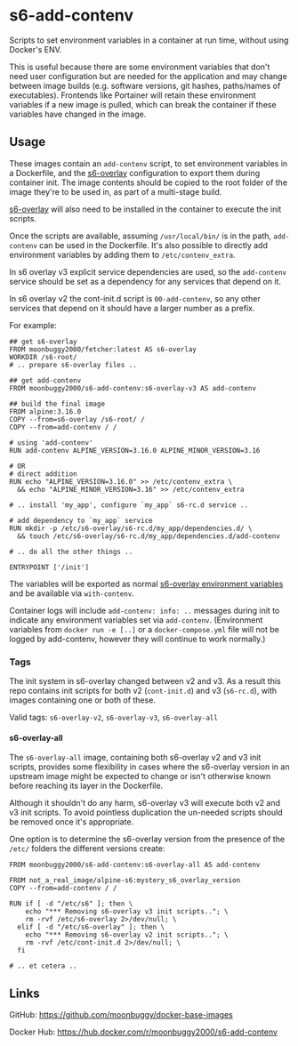 # s6-add-contenv
Scripts to set environment variables in a container at run time, without using Docker's ENV.

This is useful because there are some environment variables that don't need user configuration but are needed for the application and may change between image builds (e.g. software versions, git hashes, paths/names of executables). Frontends like Portainer will retain these environment variables if a new image is pulled, which can break the container if these variables have changed in the image.

## Usage
These images contain an `add-contenv` script, to set environment variables in a Dockerfile, and the [s6-overlay][] configuration to export them during container init. The image contents should be copied to the root folder of the image they're to be used in, as part of a multi-stage build.

[s6-overlay][] will also need to be installed in the container to execute the init scripts.

Once the scripts are available, assuming `/usr/local/bin/` is in the path, `add-contenv` can be used in the Dockerfile. It's also possible to directly add environment variables by adding them to `/etc/contenv_extra`.

In s6 overlay v3 explicit service dependencies are used, so the `add-contenv` service should be set as a dependency for any services that depend on it.

In s6 overlay v2 the cont-init.d script is `00-add-contenv`, so any other services that depend on it should have a larger number as a prefix.

For example:
```
## get s6-overlay
FROM moonbuggy2000/fetcher:latest AS s6-overlay
WORKDIR /s6-root/
# .. prepare s6-overlay files ..

## get add-contenv
FROM moonbuggy2000/s6-add-contenv:s6-overlay-v3 AS add-contenv

## build the final image
FROM alpine:3.16.0
COPY --from=s6-overlay /s6-root/ /
COPY --from=add-contenv / /

# using 'add-contenv'
RUN add-contenv ALPINE_VERSION=3.16.0 ALPINE_MINOR_VERSION=3.16

# OR
# direct addition
RUN echo "ALPINE_VERSION=3.16.0" >> /etc/contenv_extra \
  && echo "ALPINE_MINOR_VERSION=3.16" >> /etc/contenv_extra

# .. install 'my_app', configure `my_app` s6-rc.d service ..

# add dependency to `my_app` service
RUN mkdir -p /etc/s6-overlay/s6-rc.d/my_app/dependencies.d/ \
  && touch /etc/s6-overlay/s6-rc.d/my_app/dependencies.d/add-contenv

# .. do all the other things ..

ENTRYPOINT ['/init']
```

The variables will be exported as normal [s6-overlay environment variables](s6-overlay#container-environment) and be available via `with-contenv`.

Container logs will include `add-contenv: info: ..` messages during init to indicate any environment variables set via `add-contenv`. (Environment variables from `docker run -e [..]` or a `docker-compose.yml` file will not be logged by add-contenv, however they will continue to work normally.)

### Tags
The init system in s6-overlay changed between v2 and v3. As a result this repo contains init scripts for both v2 (`cont-init.d`) and v3 (`s6-rc.d`), with images containing one or both of these.

Valid tags: `s6-overlay-v2`, `s6-overlay-v3`, `s6-overlay-all`

#### s6-overlay-all
The `s6-overlay-all` image, containing both s6-overlay v2 and v3 init scripts, provides some flexibility in cases where the s6-overlay version in an upstream image might be expected to change or isn't otherwise known before reaching its layer in the Dockerfile.

Although it shouldn't do any harm, s6-overlay v3 will execute both v2 and v3 init scripts. To avoid pointless duplication the un-needed scripts should be removed once it's appropriate.

One option is to determine the s6-overlay version from the presence of the `/etc/` folders the different versions create:
```
FROM moonbuggy2000/s6-add-contenv:s6-overlay-all AS add-contenv

FROM not_a_real_image/alpine-s6:mystery_s6_overlay_version
COPY --from=add-contenv / /

RUN if [ -d "/etc/s6" ]; then \
    echo "*** Removing s6-overlay v3 init scripts.."; \
    rm -rvf /etc/s6-overlay 2>/dev/null; \
  elif [ -d "/etc/s6-overlay" ]; then \
    echo "*** Removing s6-overlay v2 init scripts.."; \
    rm -rvf /etc/cont-init.d 2>/dev/null; \
  fi

# .. et cetera ..
```

## Links
GitHub: <https://github.com/moonbuggy/docker-base-images>

Docker Hub: <https://hub.docker.com/r/moonbuggy2000/s6-add-contenv>

[s6-overlay]: <https://github.com/just-containers/s6-overlay>
